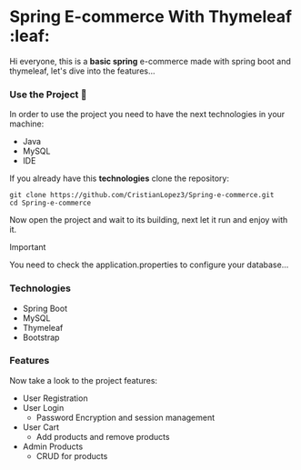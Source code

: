 # Spring E-commerce With Thymeleaf :leaf:

Hi everyone, this is a **basic spring** e-commerce made with spring boot and thymeleaf,
let's dive into the features...

### Use the Project :book:

In order to use the project you need to have the next technologies in your machine:

* Java
* MySQL
* IDE

If you already have this **technologies** clone the repository:

````shell
git clone https://github.com/CristianLopez3/Spring-e-commerce.git
cd Spring-e-commerce
````

Now open the project and wait to its building, next let it run and enjoy with it.

>[!IMPORTANT]
> You need to check the application.properties to configure your database...

### Technologies

* Spring Boot
* MySQL
* Thymeleaf
* Bootstrap

### Features 

Now take a look to the project features:

* User Registration
* User Login
  - Password Encryption and session management
* User Cart
  - Add products and remove products
* Admin Products 
    - CRUD for products

